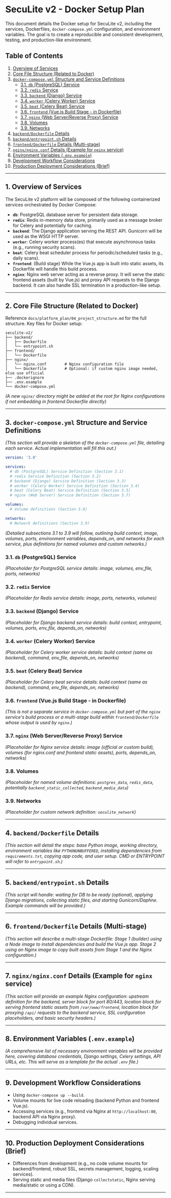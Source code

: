 # SecuLite v2 - Docker Setup Plan

This document details the Docker setup for SecuLite v2, including the services, Dockerfiles, `docker-compose.yml` configuration, and environment variables. The goal is to create a reproducible and consistent development, testing, and production-like environment.

## Table of Contents

1.  [Overview of Services](#1-overview-of-services)
2.  [Core File Structure (Related to Docker)](#2-core-file-structure-related-to-docker)
3.  [`docker-compose.yml` Structure and Service Definitions](#3-docker-composeyml-structure-and-service-definitions)
    *   [3.1. `db` (PostgreSQL) Service](#31-db-postgresql-service)
    *   [3.2. `redis` Service](#32-redis-service)
    *   [3.3. `backend` (Django) Service](#33-backend-django-service)
    *   [3.4. `worker` (Celery Worker) Service](#34-worker-celery-worker-service)
    *   [3.5. `beat` (Celery Beat) Service](#35-beat-celery-beat-service)
    *   [3.6. `frontend` (Vue.js Build Stage - in Dockerfile)](#36-frontend-vuejs-build-stage---in-dockerfile)
    *   [3.7. `nginx` (Web Server/Reverse Proxy) Service](#37-nginx-web-serverreverse-proxy-service)
    *   [3.8. Volumes](#38-volumes)
    *   [3.9. Networks](#39-networks)
4.  [`backend/Dockerfile` Details](#4-backenddockerfile-details)
5.  [`backend/entrypoint.sh` Details](#5-backendentrypointsh-details)
6.  [`frontend/Dockerfile` Details (Multi-stage)](#6-frontenddockerfile-details-multi-stage)
7.  [`nginx/nginx.conf` Details (Example for `nginx` service)](#7-nginxnginxconf-details-example-for-nginx-service)
8.  [Environment Variables (`.env.example`)](#8-environment-variables-envexample)
9.  [Development Workflow Considerations](#9-development-workflow-considerations)
10. [Production Deployment Considerations (Brief)](#10-production-deployment-considerations-brief)

---

## 1. Overview of Services

The SecuLite v2 platform will be composed of the following containerized services orchestrated by Docker Compose:

-   **`db`**: PostgreSQL database server for persistent data storage.
-   **`redis`**: Redis in-memory data store, primarily used as a message broker for Celery and potentially for caching.
-   **`backend`**: The Django application serving the REST API. Gunicorn will be used as the WSGI HTTP server.
-   **`worker`**: Celery worker process(es) that execute asynchronous tasks (e.g., running security scans).
-   **`beat`**: Celery beat scheduler process for periodic/scheduled tasks (e.g., daily scans).
-   **`frontend`**: (Build stage) While the Vue.js app is built into static assets, its Dockerfile will handle this build process.
-   **`nginx`**: Nginx web server acting as a reverse proxy. It will serve the static frontend assets (built by Vue.js) and proxy API requests to the Django backend. It can also handle SSL termination in a production-like setup.

---

## 2. Core File Structure (Related to Docker)

Reference `docs/platform_plan/04_project_structure.md` for the full structure. Key files for Docker setup:

```
seculite-v2/
├── backend/
│   ├── Dockerfile
│   └── entrypoint.sh
├── frontend/
│   └── Dockerfile
├── nginx/
│   └── nginx.conf        # Nginx configuration file
│   └── Dockerfile        # Optional: if custom nginx image needed, else use official
├── .dockerignore
├── .env.example
└── docker-compose.yml
```
*(A new `nginx/` directory might be added at the root for Nginx configurations if not embedding in frontend Dockerfile directly)*

---

## 3. `docker-compose.yml` Structure and Service Definitions

*(This section will provide a skeleton of the `docker-compose.yml` file, detailing each service. Actual implementation will fill this out.)*

```yaml
version: '3.8'

services:
  # db (PostgreSQL) Service Definition (Section 3.1)
  # redis Service Definition (Section 3.2)
  # backend (Django) Service Definition (Section 3.3)
  # worker (Celery Worker) Service Definition (Section 3.4)
  # beat (Celery Beat) Service Definition (Section 3.5)
  # nginx (Web Server) Service Definition (Section 3.7)

volumes:
  # Volume definitions (Section 3.8)

networks:
  # Network definitions (Section 3.9)
```

*(Detailed subsections 3.1 to 3.9 will follow, outlining build context, image, volumes, ports, environment variables, depends_on, and networks for each service, plus definitions for named volumes and custom networks.)*

### 3.1. `db` (PostgreSQL) Service
*(Placeholder for PostgreSQL service details: image, volumes, env_file, ports, networks)*

### 3.2. `redis` Service
*(Placeholder for Redis service details: image, ports, networks, volumes)*

### 3.3. `backend` (Django) Service
*(Placeholder for Django backend service details: build context, entrypoint, volumes, ports, env_file, depends_on, networks)*

### 3.4. `worker` (Celery Worker) Service
*(Placeholder for Celery worker service details: build context (same as backend), command, env_file, depends_on, networks)*

### 3.5. `beat` (Celery Beat) Service
*(Placeholder for Celery beat service details: build context (same as backend), command, env_file, depends_on, networks)*

### 3.6. `frontend` (Vue.js Build Stage - in Dockerfile)
*(This is not a separate service in `docker-compose.yml` but part of the `nginx` service's build process or a multi-stage build within `frontend/Dockerfile` whose output is used by `nginx`.)*

### 3.7. `nginx` (Web Server/Reverse Proxy) Service
*(Placeholder for Nginx service details: image (official or custom build), volumes (for nginx.conf and frontend static assets), ports, depends_on, networks)*

### 3.8. Volumes
*(Placeholder for named volume definitions: `postgres_data`, `redis_data`, potentially `backend_static_collected`, `backend_media_data`)*

### 3.9. Networks
*(Placeholder for custom network definition: `seculite_network`)*

---

## 4. `backend/Dockerfile` Details

*(This section will detail the steps: base Python image, working directory, environment variables like `PYTHONUNBUFFERED`, installing dependencies from `requirements.txt`, copying app code, and user setup. CMD or ENTRYPOINT will refer to `entrypoint.sh`.)*

---

## 5. `backend/entrypoint.sh` Details

*(This script will handle: waiting for DB to be ready (optional), applying Django migrations, collecting static files, and starting Gunicorn/Daphne. Example commands will be provided.)*

---

## 6. `frontend/Dockerfile` Details (Multi-stage)

*(This section will describe a multi-stage Dockerfile: Stage 1 (builder) using a Node image to install dependencies and build the Vue.js app. Stage 2 using an Nginx image to copy built assets from Stage 1 and the Nginx configuration.)*

---

## 7. `nginx/nginx.conf` Details (Example for `nginx` service)

*(This section will provide an example Nginx configuration: upstream definition for the backend, server block for port 80/443, location block for serving frontend static assets from `/var/www/frontend`, location block for proxying `/api/` requests to the backend service, SSL configuration placeholders, and basic security headers.)*

---

## 8. Environment Variables (`.env.example`)

*(A comprehensive list of necessary environment variables will be provided here, covering database credentials, Django settings, Celery settings, API URLs, etc. This will serve as a template for the actual `.env` file.)*

---

## 9. Development Workflow Considerations

-   Using `docker-compose up --build`.
-   Volume mounts for live code reloading (backend Python and frontend Vue.js).
-   Accessing services (e.g., frontend via Nginx at `http://localhost:80`, backend API via Nginx proxy).
-   Debugging individual services.

---

## 10. Production Deployment Considerations (Brief)

-   Differences from development (e.g., no code volume mounts for backend/frontend, robust SSL, secrets management, logging, scaling services).
-   Serving static and media files (Django `collectstatic`, Nginx serving media/static or using a CDN).

--- 